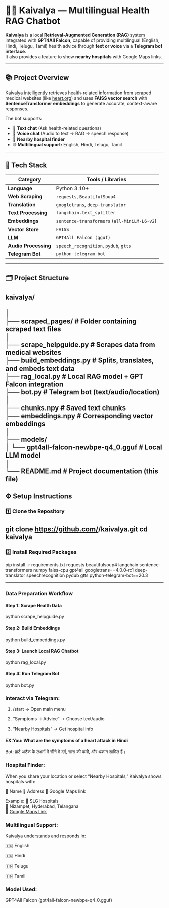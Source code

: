 # 🧘‍♂️ Kaivalya — Multilingual Health RAG Chatbot

**Kaivalya** is a local **Retrieval-Augmented Generation (RAG)** system integrated with **GPT4All Falcon**, capable of providing multilingual (English, Hindi, Telugu, Tamil) health advice through **text or voice** via a **Telegram bot interface**.  
It also provides a feature to show **nearby hospitals** with Google Maps links.

---

## 📚 Project Overview

Kaivalya intelligently retrieves health-related information from scraped medical websites (like [heart.org](https://www.heart.org)) and uses **FAISS vector search** with **SentenceTransformer embeddings** to generate accurate, context-aware responses.

The bot supports:
- 💬 **Text chat** (Ask health-related questions)
- 🎤 **Voice chat** (Audio to text → RAG → speech response)
- 🏥 **Nearby hospital finder**
- 🌐 **Multilingual support:** English, Hindi, Telugu, Tamil

---

## 🧩 Tech Stack

| Category | Tools / Libraries |
|-----------|-------------------|
| **Language** | Python 3.10+ |
| **Web Scraping** | `requests`, `BeautifulSoup4` |
| **Translation** | `googletrans`, `deep-translator` |
| **Text Processing** | `langchain.text_splitter` |
| **Embeddings** | `sentence-transformers` (`all-MiniLM-L6-v2`) |
| **Vector Store** | `FAISS` |
| **LLM** | `GPT4All Falcon (gguf)` |
| **Audio Processing** | `speech_recognition`, `pydub`, `gtts` |
| **Telegram Bot** | `python-telegram-bot` |

---

## 🗂️ Project Structure

kaivalya/<br><br>
│<br>
├── scraped_pages/ # Folder containing scraped text files<br>
│<br>
├── scrape_helpguide.py # Scrapes data from medical websites<br>
├── build_embeddings.py # Splits, translates, and embeds text data<br>
├── rag_local.py # Local RAG model + GPT Falcon integration<br>
├── bot.py # Telegram bot (text/audio/location)<br>
│<br>
├── chunks.npy # Saved text chunks<br>
├── embeddings.npy # Corresponding vector embeddings<br>
│<br>
├── models/<br>
│ └── gpt4all-falcon-newbpe-q4_0.gguf # Local LLM model<br>
│<br>
└── README.md # Project documentation (this file)<br>
---

## ⚙️ Setup Instructions

### 1️⃣ Clone the Repository

git clone https://github.com/<your-username>/kaivalya.git
cd kaivalya
---
### 2️⃣ Install Required Packages

pip install -r requirements.txt
requests
beautifulsoup4
langchain
sentence-transformers
numpy
faiss-cpu
gpt4all
googletrans==4.0.0-rc1
deep-translator
speechrecognition
pydub
gtts
python-telegram-bot==20.3

---
### Data Preparation Workflow

#### Step 1: Scrape Health Data

python scrape_helpguide.py

#### Step 2: Build Embeddings

python build_embeddings.py

#### Step 3: Launch Local RAG Chatbot

python rag_local.py

#### Step 4: Run Telegram Bot

python bot.py

### Interact via Telegram:

1. /start → Open main menu

2. “Symptoms → Advice” → Choose text/audio

3. “Nearby Hospitals” → Get hospital info

#### EX:You: What are the symptoms of a heart attack in Hindi
Bot: हार्ट अटैक के लक्षणों में सीने में दर्द, सांस की कमी, और थकान शामिल हैं।

### Hospital Finder:
When you share your location or select “Nearby Hospitals,” Kaivalya shows hospitals with:

🏥 Name
📍 Address
🔗 Google Maps link

Example:
🏥 SLG Hospitals  
📍 Nizampet, Hyderabad, Telangana  
🔗 [Google Maps Link](https://share.google/AVfA5qL29nL6DQkhY)

### Multilingual Support:

Kaivalya understands and responds in:

🇮🇳 English

🇮🇳 Hindi

🇮🇳 Telugu

🇮🇳 Tamil

### Model Used:

GPT4All Falcon (gpt4all-falcon-newbpe-q4_0.gguf)
